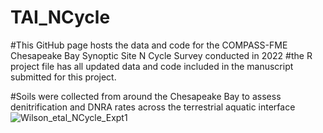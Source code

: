 # TAI_NCycle

#This GitHub page hosts the data and code for the COMPASS-FME Chesapeake Bay Synoptic Site N Cycle Survey conducted in 2022
#the R project file has all updated data and code included in the manuscript submitted for this project. 

#Soils were collected from around the Chesapeake Bay to assess denitrification and DNRA rates across the terrestrial aquatic interface 
![Wilson_etal_NCycle_Expt1](https://github.com/wilsonsj100/TAI_NCycle/assets/122289915/0a6eb902-41fb-438a-9def-06b08527832d)

